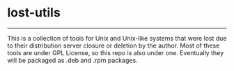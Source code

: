 # lost-utils
----------
This is a collection of tools for Unix and Unix-like systems that were lost due to their distribution server closure or deletion by the author.
Most of these tools are under GPL License, so this repo is also under one.
Eventually they will be packaged as .deb and .rpm packages.
